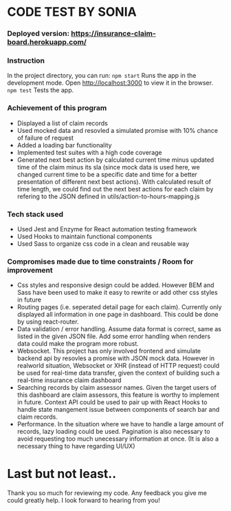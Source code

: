 # CODE TEST BY SONIA

### Deployed version: https://insurance-claim-board.herokuapp.com/

### Instruction
In the project directory, you can run:
`npm start`
Runs the app in the development mode. Open [http://localhost:3000](http://localhost:3000) to view it in the browser.
`npm test`
Tests the app.

### Achievement of this program
- Displayed a list of claim records
- Used mocked data and resovled a simulated promise with 10% chance of failure of request
- Added a loading bar functionality
- Implemented test suites with a high code coverage
- Generated next best action by calculated current time minus updated time of the claim minus its sla (since mock data is used here, we changed current time to be a specific date and time for a better presentation of different next best actions). With calculated result of time length, we could find out the next best actions for each claim by refering to the JSON defined in utils/action-to-hours-mapping.js

### Tech stack used
- Used Jest and Enzyme for React automation testing framework
- Used Hooks to maintain functional components
- Used Sass to organize css code in a clean and reusable way

### Compromises made due to time constraints / Room for improvement
- Css styles and responsive design could be added. However BEM and Sass have been used to make it easy to rewrite or add other css styles in future
- Routing pages (i.e. seperated detail page for each claim). Currently only displayed all information in one page in dashboard. This could be done by using react-router.
- Data validation / error handling. Assume data format is correct, same as listed in the given JSON file. Add some error handling when renders data could make the program more robust. 
- Websocket. This project has only involved frontend and simulate backend api by resovles a promise with JSON mock data. However in realworld situation, Websocket or XHR (instead of HTTP request) could be used for real-time data transfer, given the context of building such a real-time insurance claim dashboard
- Searching records by claim assessor names. Given the target users of this dashboard are claim assessors, this feature is worthy to implement in future. Context API could be used to pair up with React Hooks to handle state mangement issue between components of search bar and claim records.
- Performance. In the situation where we have to handle a large amount of records, lazy loading could be used. Pagination is also necessary to avoid requesting too much unecessary information at once. (It is also a necessary thing to have regarding UI/UX)


# Last but not least..
Thank you so much for reviewing my code. Any feedback you give me could greatly help. I look forward to hearing from you!
